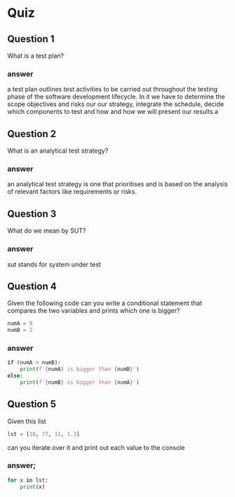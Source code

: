 # Quiz

## Question 1
What is a test plan?

### answer
a test plan outlines test activities to be carried out throughout the testing phase of the software development lifecycle.
In it we have to determine the scope objectives and risks our our strategy, integrate the schedule, decide which components to test and how and how we will present our results.a

## Question 2
What is an analytical test strategy?

### answer
an analytical test strategy is one that prioritises and  is based on the analysis of relevant factors like requirements or risks.


## Question 3
What do we mean by SUT?

### answer
sut stands for system under test


## Question 4
Given the following code can you write a conditional statement that compares the two variables and prints which one is bigger?

```python
numA = 8
numB = 2
```

### answer
```python
if (numA > numB):
    print(f'{numA} is bigger than {numB}')
else:
    print(f'{numB} is bigger than {numA}')            
```

## Question 5
Given this list 
```python
lst = [18, 77, 11, 1.3]
```
can you iterate over it and print out each value to the console

### answer;
```python
for x in lst:
    print(x)
```
